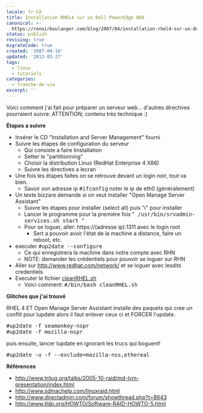```yaml
---
locale: fr-CA
title: Installation RHEL4 sur un Dell PowerEdge 860
canonical: >-
  https://renoirboulanger.com/blog/2007/04/installation-rhel4-sur-un-dell-poweredge-860/
status: publish
revising: true
migrateCode: true
created: '2007-04-16'
updated: '2013-03-27'
tags:
  - linux
  - tutoriels
categories:
  - tranche-de-vie
excerpt: ''
---
```


Voici comment j'ai fait pour préparer un serveur web... d'autres directives pourraient suivre: ATTENTION; contenu très technique :)

<!--more-->

<strong>Étapes a suivre</strong>
<ul>
	<li>Insérer le CD "Installation and Server Management" fourni</li>
	<li>Suivre les étapes de configuration du serveur
<ul>
	<li>Qui consiste a faire linstallation</li>
	<li>Setter le "partitionning"</li>
	<li>Choisir la distribution Linux (RedHat Enterprise 4 X86)</li>
	<li>Suivre les directives a lecran</li>
</ul>
</li>
	<li>Une fois les étapes faites on se retrouve devant un login noir, tout va bien.
<ul>
	<li>Savoir son adresse ip   <tt class="nobr">#ifconfig</tt>  noter le ip de eth0 (généralement)</li>
</ul>
</li>
	<li>Un texte bizzare demande si on veut installer "Open Manage Server Assistant"
<ul>
	<li>Suivre les étapes pour installer (select all) puis "i" pour installer</li>
	<li>Lancer le programme pour la première fois "<tt class="nobr">  /usr/bin/srvadmin-services.sh start  </tt>"</li>
	<li>Pour se loguer, aller: https://(adresse ip):1311 avec le login root
<ul>
	<li>Sert a pouvoir avoir l'état de la machine a distance, faire un reboot, etc.</li>
</ul>
</li>
</ul>
</li>
	<li>executer   <tt class="nobr">#up2date --configure</tt>
<ul>
	<li>Ce qui enregistrera la machine dans notre compte avec RHN</li>
	<li>NOTE: demander les crédentiels pour pouvoir se loguer sur RHN</li>
</ul>
</li>
	<li>Aller sur <span class="nobr"><a href="http://www.redhat.com/network/" title="Visit page outside Confluence" rel="nofollow">http://www.redhat.com/network/</a></span> et se loguer avec lesdits credentiels</li>
	<li>Executer le fichier <a href="https://renoirboulanger.com/files/cleanRHEL.sh" title="Fichier de nettoyage RHEL4"><span class="nobr">cleanRHEL.sh</span></a><!--#TODO-Import-Code-From-External-->
<ul>
	<li>Voici comment:  <tt>#/bin/bash cleanRHEL.sh</tt></li>
</ul>
</li>
</ul>
<strong>Glitches que j'ai trouvé </strong>

RHEL 4 ET Open Manage Server Assistant installe des paquets qui cree un conflit pour lupdate alors il faut enlever ceux ci et FORCER l'update.

<pre lang="bash">#up2date -f seamonkey-nspr
#up2date -f mozilla-nspr</pre>  puis ensuite, lancer lupdate en ignorant les trucs qui boguent!
<pre lang="bash">#up2date -u -f --exclude=mozilla-nss,ethereal</pre>

<strong>Références</strong>
<ul>
	<li><span class="nobr"><a href="http://www.trilug.org/talks/2005-10-raid/md-lvm-presentation/index.html" title="Visit page outside Confluence" rel="nofollow">http://www.trilug.org/talks/2005-10-raid/md-lvm-presentation/index.html</a></span></li>
	<li><span class="nobr"><a href="http://www.sdmachelp.com/linuxraid.html" title="Visit page outside Confluence" rel="nofollow">http://www.sdmachelp.com/linuxraid.html</a></span></li>
	<li><span class="nobr"><a href="http://www.directadmin.com/forum/showthread.php?t=8643" title="Visit page outside Confluence" rel="nofollow">http://www.directadmin.com/forum/showthread.php?t=8643</a></span></li>
	<li><span class="nobr"><a href="http://www.tldp.org/HOWTO/Software-RAID-HOWTO-5.html" title="Visit page outside Confluence" rel="nofollow">http://www.tldp.org/HOWTO/Software-RAID-HOWTO-5.html</a></span></li>
</ul>
